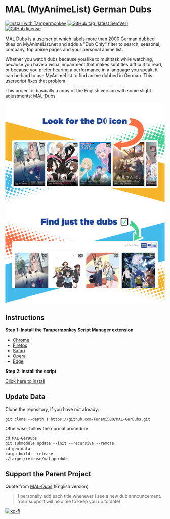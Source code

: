 # MAL (MyAnimeList) German Dubs
[![Install with Tampermonkey](https://img.shields.io/badge/Install%20directly%20with-Tampermonkey-00485b?logo=tampermonkey)](https://raw.githubusercontent.com/Funami580/MAL-GerDubs/main/mal-dubs.user.js)
[![GitHub tag (latest SemVer)](https://img.shields.io/github/v/tag/Funami580/MAL-GerDubs?label=Version)](#mal-myanimelist-german-dubs)
[![GitHub license](https://img.shields.io/github/license/Funami580/MAL-GerDubs)](https://github.com/Funami580/MAL-GerDubs/blob/main/LICENSE)

MAL Dubs is a userscript which labels more than 2000 German dubbed titles on MyAnimeList.net and adds a "Dub Only" filter to search, seasonal, company, top anime pages and your personal anime list.

Whether you watch dubs because you like to multitask while watching, because you have a visual impairment that makes subtitles difficult to read, or because you prefer hearing a performance in a language you speak, it can be hard to use MyAnimeList to find anime dubbed in German. This userscript fixes that problem.

This project is basically a copy of the English version with some slight adjustments: [MAL-Dubs](https://github.com/MAL-Dubs/MAL-Dubs)

![Look for the "D"](https://raw.githubusercontent.com/Funami580/MAL-GerDubs/main/images/labels.png)
![Find just the dubs ☑](https://raw.githubusercontent.com/Funami580/MAL-GerDubs/main/images/filter.png)

## Instructions

**Step 1: Install the [Tampermonkey](https://www.tampermonkey.net/) Script Manager extension**
- [Chrome](https://chrome.google.com/webstore/detail/dhdgffkkebhmkfjojejmpbldmpobfkfo)
- [Firefox](https://addons.mozilla.org/en-US/firefox/addon/tampermonkey/)
- [Safari](https://apps.apple.com/app/apple-store/id1482490089)
- [Opera](https://addons.opera.com/en/extensions/details/tampermonkey-beta/)
- [Edge](https://microsoftedge.microsoft.com/addons/detail/iikmkjmpaadaobahmlepeloendndfphd)

**Step 2: Install the script**

[Click here to install](https://raw.githubusercontent.com/Funami580/MAL-GerDubs/main/mal-dubs.user.js)

## Update Data
Clone the repository, if you have not already:
```
git clone --depth 1 https://github.com/Funami580/MAL-GerDubs.git
```

Otherwise, follow the normal procedure:
```
cd MAL-GerDubs
git submodule update --init --recursive --remote
cd gen_data
cargo build --release
./target/release/mal_gerdubs
```

## Support the Parent Project

Quote from [MAL-Dubs](https://github.com/MAL-Dubs/MAL-Dubs) (English version)

> I personally add each title whenever I see a new dub announcement. Your support will help me to keep you up to date!

[![ko-fi](https://ko-fi.com/img/githubbutton_sm.svg)](https://ko-fi.com/Y8Y21HXGO)
